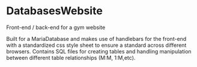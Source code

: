 # DatabasesWebsite
Front-end / back-end for a gym website

Built for a MariaDatabase and makes use of handlebars for the front-end with a standardized css style sheet to ensure a standard across
different browsers. Contains SQL files for creating tables and handling manipulation between different table relationships (M:M, 1:M,etc).
